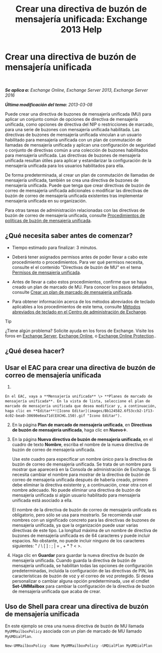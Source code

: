 ﻿---
title: 'Crear una directiva de buzón de mensajería unificada: Exchange 2013 Help'
TOCTitle: Crear una directiva de buzón de mensajería unificada
ms:assetid: 7f20874b-c46c-4505-9a78-f63eacb578ff
ms:mtpsurl: https://technet.microsoft.com/es-es/library/Bb123510(v=EXCHG.150)
ms:contentKeyID: 50556831
ms.date: 04/23/2018
mtps_version: v=EXCHG.150
f1_keywords:
- Microsoft.Exchange.Management.SnapIn.Esm.Servers.UnifiedMessaging.CreateUMMailboxPolicyWizardForm.CreateUMMailboxPolicyWizardPage
ms.translationtype: HT
---

# Crear una directiva de buzón de mensajería unificada

 

_**Se aplica a:** Exchange Online, Exchange Server 2013, Exchange Server 2016_

_**Última modificación del tema:** 2013-03-08_

Puede crear una directiva de buzones de mensajería unificada (MU) para aplicar un conjunto común de opciones de directiva de mensajería unificada, como opciones de directiva del NIP o restricciones de marcado, para una serie de buzones con mensajería unificada habilitada. Las directivas de buzones de mensajería unificada vinculan a un usuario habilitado para mensajería unificada con un plan de conmutación de llamadas de mensajería unificada y aplican una configuración de seguridad o conjunto de directivas común a una colección de buzones habilitados para mensajería unificada. Las directivas de buzones de mensajería unificada resultan útiles para aplicar y estandarizar la configuración de la mensajería unificada para los usuarios habilitados para ella.

De forma predeterminada, al crear un plan de conmutación de llamadas de mensajería unificada, también se crea una directiva de buzones de mensajería unificada. Puede que tenga que crear directivas de buzón de correo de mensajería unificada adicionales o modificar las directivas de buzón de correo de mensajería unificada existentes tras implementar mensajería unificada en su organización.

Para otras tareas de administración relacionadas con las directivas de buzón de correo de mensajería unificada, consulte [Procedimientos de políticas de buzón de mensajería unificada](um-mailbox-policy-procedures-exchange-2013-help.md).

## ¿Qué necesita saber antes de comenzar?

  - Tiempo estimado para finalizar: 3 minutos.

  - Deberá tener asignados permisos antes de poder llevar a cabo este procedimiento o procedimientos. Para ver qué permisos necesita, consulte el el contenido "Directivas de buzón de MU" en el tema [Permisos de mensajería unificada](unified-messaging-permissions-exchange-2013-help.md).

  - Antes de llevar a cabo estos procedimientos, confirme que se haya creado un plan de marcado de MU. Para conocer los pasos detallados, consulte [Crear un plan de marcado de mensajería unificada](create-a-um-dial-plan-exchange-2013-help.md).

  - Para obtener información acerca de los métodos abreviados de teclado aplicables a los procedimientos de este tema, consulte [Métodos abreviados de teclado en el Centro de administración de Exchange](keyboard-shortcuts-in-the-exchange-admin-center-exchange-online-protection-help.md).


> [!TIP]
> ¿Tiene algún problema? Solicite ayuda en los foros de Exchange. Visite los foros en <A href="https://go.microsoft.com/fwlink/p/?linkid=60612">Exchange Server</A>, <A href="https://go.microsoft.com/fwlink/p/?linkid=267542">Exchange Online</A>, o <A href="https://go.microsoft.com/fwlink/p/?linkid=285351">Exchange Online Protection</A>..



## ¿Qué desea hacer?

## Usar el EAC para crear una directiva de buzón de correo de mensajería unificada

1.  
    
    En el EAC, vaya a **Mensajería unificada** \> **Planes de marcado de mensajería unificada**. En la vista de lista, seleccione el plan de marcado de mensajería unificada que desea modificar y, a continuación, haga clic en **Editar**![Icono Editar](images/Bb124582.6f53ccb2-1f13-4c02-bea0-30690e6ea71d(EXCHG.150).gif "Icono Editar").

2.  En la página **Plan de marcado de mensajería unificada**, en **Directivas de buzón de mensajería unificada**, haga clic en **Nuevo**![Agregar icono](images/JJ218640.c1e75329-d6d7-4073-a27d-498590bbb558(EXCHG.150).gif "Agregar icono").

3.  En la página **Nueva directiva de buzón de mensajería unificada**, en el cuadro de texto **Nombre**, escriba el nombre de la nueva directiva de buzón de correo de mensajería unificada.
    
    Use este cuadro para especificar un nombre único para la directiva de buzón de correo de mensajería unificada. Se trata de un nombre para mostrar que aparecerá en la Consola de administración de Exchange. Si necesita cambiar el nombre para mostrar de la directiva de buzón de correo de mensajería unificada después de haberla creado, primero debe eliminar la directiva existente y, a continuación, crear otra con el nombre adecuado. No puede eliminar una directiva de buzón de mensajería unificada si algún usuario habilitado para mensajería unificada está asociado a ella.
    
    El nombre de la directiva de buzón de correo de mensajería unificada es obligatorio, pero sólo se usa para mostrarlo. Se recomienda usar nombres con un significado concreto para las directivas de buzones de mensajería unificada, ya que la organización puede usar varias directivas de este tipo. La longitud máxima de un nombre de directiva de buzones de mensajería unificada es de 64 caracteres y puede incluir espacios. No obstante, no puede incluir ninguno de los caracteres siguientes: " / \\ \[ \] : ; | = , + \* ? \< \>.

4.  Haga clic en **Guardar** para guardar la nueva directiva de buzón de mensajería unificada. Cuando guarda la directiva de buzón de mensajería unificada, se habilitan todas las opciones de configuración predeterminadas, incluida la configuración de las directivas de PIN, las características de buzón de voz y el correo de voz protegido. Si desea personalizar o cambiar alguna opción predeterminada, use el cmdlet **Set-UMMailbox** para cambiar la configuración de la directiva de buzón de mensajería unificada que acaba de crear.

## Uso de Shell para crear una directiva de buzón de mensajería unificada

En este ejemplo se crea una nueva directiva de buzón de MU llamada `MyUMMailboxPolicy` asociada con un plan de marcado de MU llamado `MyUMDialPlan`.

    New-UMMailboxPolicy -Name MyUMMailboxPolicy -UMDialPlan MyUMDialPlan

